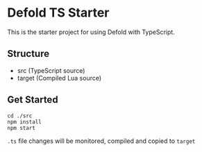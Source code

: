 # Defold TS Starter

This is the starter project for using Defold with TypeScript.

## Structure

- src (TypeScript source)
- target (Compiled Lua source)

## Get Started

```
cd ./src
npm install
npm start
```
`.ts` file changes will be monitored, compiled and copied to `target`
